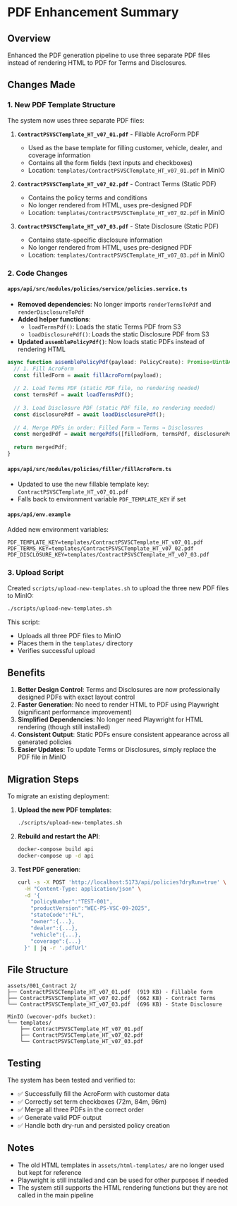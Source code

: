 # PDF Enhancement Summary

## Overview
Enhanced the PDF generation pipeline to use three separate PDF files instead of rendering HTML to PDF for Terms and Disclosures.

## Changes Made

### 1. New PDF Template Structure

The system now uses three separate PDF files:

1. **`ContractPSVSCTemplate_HT_v07_01.pdf`** - Fillable AcroForm PDF
   - Used as the base template for filling customer, vehicle, dealer, and coverage information
   - Contains all the form fields (text inputs and checkboxes)
   - Location: `templates/ContractPSVSCTemplate_HT_v07_01.pdf` in MinIO

2. **`ContractPSVSCTemplate_HT_v07_02.pdf`** - Contract Terms (Static PDF)
   - Contains the policy terms and conditions
   - No longer rendered from HTML, uses pre-designed PDF
   - Location: `templates/ContractPSVSCTemplate_HT_v07_02.pdf` in MinIO

3. **`ContractPSVSCTemplate_HT_v07_03.pdf`** - State Disclosure (Static PDF)
   - Contains state-specific disclosure information
   - No longer rendered from HTML, uses pre-designed PDF
   - Location: `templates/ContractPSVSCTemplate_HT_v07_03.pdf` in MinIO

### 2. Code Changes

#### `apps/api/src/modules/policies/service/policies.service.ts`
- **Removed dependencies**: No longer imports `renderTermsToPdf` and `renderDisclosureToPdf`
- **Added helper functions**:
  - `loadTermsPdf()`: Loads the static Terms PDF from S3
  - `loadDisclosurePdf()`: Loads the static Disclosure PDF from S3
- **Updated `assemblePolicyPdf()`**: Now loads static PDFs instead of rendering HTML

```typescript
async function assemblePolicyPdf(payload: PolicyCreate): Promise<Uint8Array> {
  // 1. Fill AcroForm
  const filledForm = await fillAcroForm(payload);
  
  // 2. Load Terms PDF (static PDF file, no rendering needed)
  const termsPdf = await loadTermsPdf();
  
  // 3. Load Disclosure PDF (static PDF file, no rendering needed)
  const disclosurePdf = await loadDisclosurePdf();
  
  // 4. Merge PDFs in order: Filled Form → Terms → Disclosures
  const mergedPdf = await mergePdfs([filledForm, termsPdf, disclosurePdf]);
  
  return mergedPdf;
}
```

#### `apps/api/src/modules/policies/filler/fillAcroForm.ts`
- Updated to use the new fillable template key: `ContractPSVSCTemplate_HT_v07_01.pdf`
- Falls back to environment variable `PDF_TEMPLATE_KEY` if set

#### `apps/api/env.example`
Added new environment variables:
```env
PDF_TEMPLATE_KEY=templates/ContractPSVSCTemplate_HT_v07_01.pdf
PDF_TERMS_KEY=templates/ContractPSVSCTemplate_HT_v07_02.pdf
PDF_DISCLOSURE_KEY=templates/ContractPSVSCTemplate_HT_v07_03.pdf
```

### 3. Upload Script

Created `scripts/upload-new-templates.sh` to upload the three new PDF files to MinIO:
```bash
./scripts/upload-new-templates.sh
```

This script:
- Uploads all three PDF files to MinIO
- Places them in the `templates/` directory
- Verifies successful upload

## Benefits

1. **Better Design Control**: Terms and Disclosures are now professionally designed PDFs with exact layout control
2. **Faster Generation**: No need to render HTML to PDF using Playwright (significant performance improvement)
3. **Simplified Dependencies**: No longer need Playwright for HTML rendering (though still installed)
4. **Consistent Output**: Static PDFs ensure consistent appearance across all generated policies
5. **Easier Updates**: To update Terms or Disclosures, simply replace the PDF file in MinIO

## Migration Steps

To migrate an existing deployment:

1. **Upload the new PDF templates**:
   ```bash
   ./scripts/upload-new-templates.sh
   ```

2. **Rebuild and restart the API**:
   ```bash
   docker-compose build api
   docker-compose up -d api
   ```

3. **Test PDF generation**:
   ```bash
   curl -s -X POST 'http://localhost:5173/api/policies?dryRun=true' \
     -H "Content-Type: application/json" \
     -d '{
       "policyNumber":"TEST-001",
       "productVersion":"WEC-PS-VSC-09-2025",
       "stateCode":"FL",
       "owner":{...},
       "dealer":{...},
       "vehicle":{...},
       "coverage":{...}
     }' | jq -r '.pdfUrl'
   ```

## File Structure

```
assets/001_Contract 2/
├── ContractPSVSCTemplate_HT_v07_01.pdf  (919 KB) - Fillable form
├── ContractPSVSCTemplate_HT_v07_02.pdf  (662 KB) - Contract Terms
└── ContractPSVSCTemplate_HT_v07_03.pdf  (696 KB) - State Disclosure

MinIO (wecover-pdfs bucket):
└── templates/
    ├── ContractPSVSCTemplate_HT_v07_01.pdf
    ├── ContractPSVSCTemplate_HT_v07_02.pdf
    └── ContractPSVSCTemplate_HT_v07_03.pdf
```

## Testing

The system has been tested and verified to:
- ✅ Successfully fill the AcroForm with customer data
- ✅ Correctly set term checkboxes (72m, 84m, 96m)
- ✅ Merge all three PDFs in the correct order
- ✅ Generate valid PDF output
- ✅ Handle both dry-run and persisted policy creation

## Notes

- The old HTML templates in `assets/html-templates/` are no longer used but kept for reference
- Playwright is still installed and can be used for other purposes if needed
- The system still supports the HTML rendering functions but they are not called in the main pipeline

